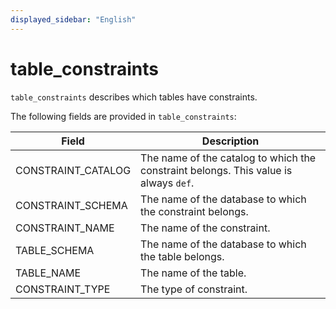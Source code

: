 ```yaml
---
displayed_sidebar: "English"
---
```


# table_constraints

`table_constraints` describes which tables have constraints.

The following fields are provided in `table_constraints`:

| **Field**          | **Description**                                              |
| ------------------ | ------------------------------------------------------------ |
| CONSTRAINT_CATALOG | The name of the catalog to which the constraint belongs. This value is always `def`. |
| CONSTRAINT_SCHEMA  | The name of the database to which the constraint belongs.    |
| CONSTRAINT_NAME    | The name of the constraint.                                  |
| TABLE_SCHEMA       | The name of the database to which the table belongs.         |
| TABLE_NAME         | The name of the table.                                       |
| CONSTRAINT_TYPE    | The type of constraint.                                      |
